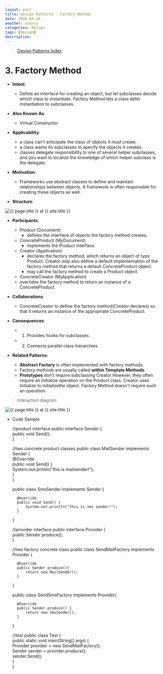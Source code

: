 ```yaml
---
layout: post
title: Design Patterns - Factory Method
date: 2016-04-20
weather: starry
categories: Design 
tags: [Design]
description: 
---
```


> [Design Patterns Index](http://raysxysun.github.io/design/2016/04/18/DesignPatterns/)

# 3. Factory Method

- **Intent**: 
	- Define an interface for creating an object, but let subclasses decide which class to instantiate. Factory Method lets a class defer instantiation to subclasses.
- **Also Known As**:
	- Virtual Constructor
- **Applicability**:
	- a class can't anticipate the class of objects it must create.
	- a class wants its subclasses to specify the objects it creates.
	- classes delegate responsibility to one of several helper subclasses, and you want to localize the knowledge of which helper subclass is the delegate.

- **Motivation**:	
	- Frameworks use abstract classes to define and maintain relationships between objects. A framework is often responsible for creating these objects as well.

- **Structure**:	

<img src="{{ site.url }}/assets/img/2016-04-18-DesignPatterns/Factory.png" alt="{{ page.title }} at {{ site.title }}">

- **Participants**:
	- Product (Document)
		- defines the interface of objects the factory method creates.
	- ConcreteProduct (MyDocument)
		- implements the Product interface.
	- Creator (Application)
		- declares the factory method, which returns an object of type Product. Creator may also define a default implementation of the factory method that returns a default ConcreteProduct object.
		- may call the factory method to create a Product object. 
	- ConcreteCreator (MyApplication)
	- overrides the factory method to return an instance of a ConcreteProduct.

- **Collaborations**
	- ConcreteCreator to define the factory method(Creator declares) so that it returns an instance of the appropriate ConcreteProduct.

- **Consequences**:
	- 1. Provides hooks for subclasses.
	- 2. Connects parallel class hierarchies.

- **Related Patterns**:
	- **Abstract Factory** is often implemented with factory methods.
	- Factory methods are usually called **within Template Methods**.
	- **Prototypes** don't require subclassing Creator.However, they often require an Initialize operation on the Product class. Creator uses Initialize to initializethe object. Factory Method doesn't require such an operation.

> Interaction diagram

<img src="{{ site.url }}/assets/img/2016-04-18-DesignPatterns/FactoryMethod.jpg" alt="{{ page.title }} at {{ site.title }}">
	

- Code Sample

	//product interface
	public interface Sender {  
	    public void Send();  
	} 

	//two concrete product classes
	public class MailSender implements Sender {  
	    @Override  
	    public void Send() {  
	        System.out.println("this is mailsender!");  
	    }  
	}  

	public class SmsSender implements Sender {  
	  
	    @Override  
	    public void Send() {  
	        System.out.println("this is sms sender!");  
	    }  
	}  

	//provider interface
	public interface Provider {  
	    public Sender produce();  
	}  

	//two factory concrete class
	public class SendMailFactory implements Provider {  
	      
	    @Override  
	    public Sender produce(){  
	        return new MailSender();  
	    }  
	}  

	public class SendSmsFactory implements Provider{  
	  
	    @Override  
	    public Sender produce() {  
	        return new SmsSender();  
	    }  
	}  

	//test
	public class Test {  
	    public static void main(String[] args) {  
	        Provider provider = new SendMailFactory();  
	        Sender sender = provider.produce();  
	        sender.Send();  
	    }  
	}  

